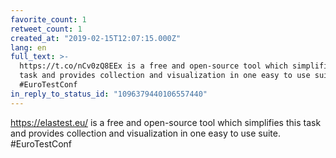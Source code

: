 ```yaml
---
favorite_count: 1
retweet_count: 1
created_at: "2019-02-15T12:07:15.000Z"
lang: en
full_text: >-
  https://t.co/nCv0zQ8EEx is a free and open-source tool which simplifies this
  task and provides collection and visualization in one easy to use suite.
  #EuroTestConf
in_reply_to_status_id: "1096379440106557440"
---
```


<https://elastest.eu/> is a free and open-source tool which simplifies this task
and provides collection and visualization in one easy to use suite.
#EuroTestConf
